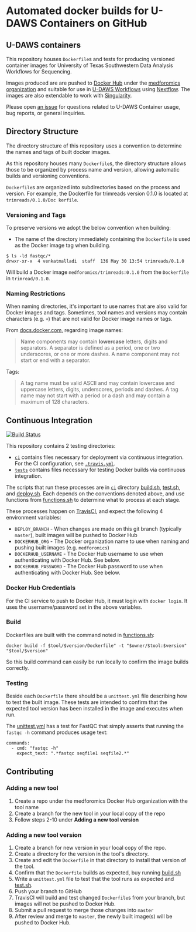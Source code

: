 # Automated docker builds for U-DAWS Containers on GitHub

## U-DAWS containers

This repository houses `Dockerfile`s and tests for producing versioned container images for
University of Texas Southwestern Data Analysis Workflows for Sequencing.

Images produced are are pushed to [Docker Hub](https://hub.docker.com/) under the [medforomics organization](https://hub.docker.com/u/medforomics/) and suitable for use in [U-DAWS Workflows](https://git.biohpc.swmed.edu/BICF/Astrocyte/process_scripts) using [Nextflow](https://www.nextflow.io/).
The images are also extendable to work with [Singularity](http://singularity.lbl.gov).

Please open [an issue](https://github.com/medforomics/udaws-containers/issues) for questions related to U-DAWS Container usage, bug reports, or general inquiries.

## Directory Structure

The directory structure of this repository uses a convention to determine the names and tags of built docker images.

As this repository houses many `Dockerfile`s, the directory structure allows those to be organized by process name and version, allowing automatic builds and versioning conventions.

`Dockerfile`s are organized into subdirectories based on the process and version. For example, the Dockerfile for trimreads version 0.1.0 is located at `trimreads/0.1.0/Doc kerfile`.

### Versioning and Tags

To preserve versions we adopt the below convention when building:

* The name of the directory immediately containing the `Dockerfile` is used as the Docker image tag when building.

```
$ ls -ld fastqc/*
drwxr-xr-x  4 venkatmalladi  staff  136 May 30 13:54 trimreads/0.1.0
```

Will build a Docker image `medforomics/trimreads:0.1.0` from the `Dockerfile` in `trimread/0.1.0`.

### Naming Restrictions

When naming directories, it's important to use names that are also valid for Docker images and tags. Sometimes, tool names and versions may contain characters (e.g. `+`) that are not valid for Docker image names or tags.

From [docs.docker.com](https://docs.docker.com/engine/reference/commandline/tag/#extended-description), regarding image names:

> Name components may contain **lowercase** letters, digits and separators. A separator is defined as a period, one or two underscores, or one or more dashes. A name component may not start or end with a separator.

Tags:

> A tag name must be valid ASCII and may contain lowercase and uppercase letters, digits, underscores, periods and dashes. A tag name may not start with a period or a dash and may contain a maximum of 128 characters.

## Continuous Integration

[![Build Status](https://travis-ci.org/medforomics/udaws-containers.svg?branch=master)](https://travis-ci.org/medforomics/udaws-containers)

This repository contains 2 testing directories:

+ [`ci`](ci) contains files necessary for deployment via continuous integration.
  For the CI configuration, see [`.travis.yml`](.travis.yml).
+ [`tests`](tests) contains files necessary for testing Docker builds via continuous integration.


The scripts that run these processes are in [`ci`](ci) directory [build.sh](build.sh), [test.sh](test.sh), and [deploy.sh](deploy.sh). Each depends on the conventions denoted above, and use functions from [functions.sh](functions.sh) to determine what to process at each stage.

These processes happen on [TravisCI](https://travis-ci.org/medforomics/udaws-containers), and expect the following 4 environment variables:

- `DEPLOY_BRANCH` - When changes are made on this git branch (typically `master`), built images will be pushed to Docker Hub
- `DOCKERHUB_ORG` - The Docker organization name to use when naming and pushing built images (e.g. `medforomics`)
- `DOCKERHUB_USERNAME` - The Docker Hub username to use when authenticating with Docker Hub. See below.
- `DOCKERHUB_PASSWORD` - The Docker Hub password to use when authenticating with Docker Hub. See below.

### Docker Hub Credentials

For the CI service to push to Docker Hub, it must login with `docker login`. It uses the username/password set in the above variables.

### Build

Dockerfiles are built with the command noted in [functions.sh](functions.sh):

```
docker build -f $tool/$version/Dockerfile" -t "$owner/$tool:$version" "$tool/$version"
```

So this build command can easily be run locally to confirm the image builds correctly.

### Testing

Beside each `Dockerfile` there should be a `unittest.yml` file describing how to test the built image.  These tests are intended to confirm that the expected tool version has been installed in the image and executes when run.

The [unittest.yml](trimreads/0.1.1/unittest.yml) has a test for FastQC that simply asserts that running the `fastqc -h` command produces usage text:

```
commands:
  - cmd: "fastqc -h"
    expect_text: ".*fastqc seqfile1 seqfile2.*"
```

## Contributing

### Adding a new tool

1. Create a repo under the medforomics Docker Hub organization with the tool name
2. Create a branch for the new tool in your local copy of the repo
3. Follow steps 2-10 under **Adding a new tool version**

### Adding a new tool version

1. Create a branch for new version in your local copy of the repo.
2. Create a directory for the version in the tool's directory.
3. Create and edit the `Dockerfile` in that directory to install that version of the tool.
4. Confirm that the `Dockerfile` builds as expected, buy running [build.sh](build.sh)
5. Write a `unittest.yml` file to test that the tool runs as expected and [test.sh](test.sh).
6. Push your branch to GitHub
7. TravisCI will build and test changed `Dockerfile`s from your branch, but images will not be pushed to Docker Hub.
8. Submit a pull request to merge those changes into `master`
9. After review and merge to `master`, the newly built image(s) will be pushed to Docker Hub.
